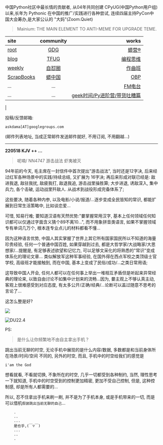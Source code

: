 中国Python社区中最长情的贡献者, 从04年共同创建 CPyUG(中国Python用户组)以来,长年为 Pythonic 在中国的推广/实践进行各种尝试, 连续四届主持PyCon中国大会筹办,是大家公认的 "大妈"(Zoom.Quiet)

> Mainium: THE MAIN ELEMENT TO ANTI-MEME FOR UPGRADE TEME.

| site | community | works |
| :-----| :----: | ----: |
| [root](http://zoomquiet.io/) | [GDG](https://blog.zhgdg.org/) | [蟒营®](https://doc.101.camp/) |
| [blog](https://blog.zoomquiet.io/pages/zoomquiet.html) | [TFUG](http://zh.tfug.world/) | [编程思维](https://py.101.camp/) |
| [weekly](http://weekly.pychina.org/) | [自怼圈](https://du.101.camp/) | [作曲班](https://mu.101.camp/) |
| [ScrapBooks](https://zoomquiet.io/collection.html) | [蟒中国](https://pychina.org/) | [OBP](https://zoomquiet.io/obp/index.html) |
| ... | ... | [FM电台](https://fm.101.camp/) |
| ... | ... | [geek时间/Py进阶营/带货吐糟篇](https://fm.101.camp/2020/geek2py-dama.html) 
 |


投稿/反馈邮箱:

    askdama[AT]googlegroups.com

(邮件列表地址, 
当成正常邮件发送邮件就好, 不用订阅, 不用翻越...)



---------------------------------------------------
**220518 KJV ++ ...**


> 呢喃/ NN4747 游击战法 虾夷被灭




94年前的今天, 毛主席在一封信件中首次提出"游击战法", 当时还是12字决, 后来经过红军各种场景中的实践/持续总结, 又扩展为 16字决; 再后来形成对联已经是:
敌进我退, 敌驻我扰, 敌疲我打, 敌退我追, 游击战里操胜算;
大步进退, 诱敌深入, 集中兵力, 各个击破, 运动战里歼敌人.
从战术到战役形成完备体系了;

这些要决, 随着各种内参, 以及电影/小说/报道/...逐步变成全民皆知的常识, 都能扩展到日常生活策略中, 比如谈恋爱...

可惜, 知易行难; 
要知道汉语有天然优势:"嘦掌握常用汉字, 基本上任何领域任何知识都可以仅通过字面含义猜个89不离10...", 而不用象拼音类语言, 如果不掌握领域专有单词几万个, 根本连专业点儿的材料都看不懂...

因为这种语言优势, 中国人其实掌握了世界上其它所有国家国民所以不知道的海量珍贵经验, 任何一个普通中国百姓, 如果穿越到过去, 都是大哲学家/大战略家/大思想家/...提醒是, 有足够表述欲望和记忆力, 可以足够文采化的将熟悉的"常识"变成体系化的理论文章...
类似解放军这种军事经验, 在国外得在西点军校之类顶级士官学校, 高级班才能接触到, 而在中国, 基本上变成了民俗/成功/...之类日常用语;

这导致中国人开会, 任何人都可以在任何事上举出一堆相互矛盾但是听起来异常经典的理论来, 以致自由讨论不如集中计划来的流畅...因为, 嘦主观上不够认真主动, 客观上很难感受到对应态度, 有太多公开/正确/经典/...论断可以盖过随意不思考的言论了...

这怎么整是好?​



![](https://ipic.zoomquiet.top/2022-05-17-zq42-today-card-2205.018.jpeg)

![DU22.4](https://ipic.zoomquiet.top/2022-04-30-220430DU6y_zip.jpg!/fw/420)



PS:
> 是什么让你频繁地不由自主拿出手机？

跳出当前无聊的时空,
无论手机中展现的是什么内容/数据,
多数都是和当前身体所在场景/时间/空间 不同的,
另外的时空,
而且, 手机中的时空给我们的感觉是

    i'am the God

想看就看, 不看就切换,
不象所在的时空, 几乎一切都受到各种制约,
当然,
理性思考一下就知道,
手机中的时空受到的控制更加精密, 更加不受自己控制,
但是, 这种控制感,
却是所有人都需要的...

所以, 
忍不住拿出手机来刷一刷,
并不是为了手机本身, 或是手机带来的一切,
而是可以借机`假装跳出当前无聊的自己`...



```
    .
    ..
    ...
    是也乎,(￣▽￣)
    ...
    ..
    .
```


